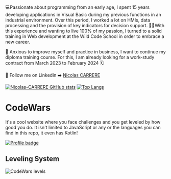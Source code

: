 💻Passionate about programming from an early age, I spent 15 years developing applications in Visual Basic during my previous functions in an industrial environment.
Over this period, I worked a lot on HMIs, data processing and the provision of key indicators for decision support.
👨‍🎓With this experience and wanting to live 100% of my passion, I turned to a solid training in Web development at the Wild Code School in order to embrace a new career.
 
🚀 Anxious to improve myself and practice in business, I want to continue my diploma training course. For this, I am already looking for a work-study contract from March 2023 to February 2024 🗓️

📎 Follow me on Linkedin :arrow_right: [Nicolas CARRERE](www.linkedin.com/in/nicolas-carrère-85855210b)


[![Nicolas-CARRERE GitHub stats](https://github-readme-stats.vercel.app/api?username=Nicolas-CARRERE&show_icons=true&theme=transparent&count_private=true)](https://github.com/Nicolas-CARRERE/github-readme-stats)
[![Top Langs](https://github-readme-stats.vercel.app/api/top-langs/?username=Nicolas-CARRERE&show_icons=true&theme=transparent&layout=compact&count_private=true&card_width=445)](https://github.com/Nicolas-CARRERE/github-readme-stats)

# CodeWars
It's a cool website where you face challenges and you get leveled by how good
you do. It isn't limited to JavaScript or any or the languages you can find in
this repo, it even has Kotlin!

[![Profile badge](https://www.codewars.com/users/Nicolas-CARRERE/badges/large)](https://www.codewars.com/users/Nicolas-CARRERE)

## Leveling System

![CodeWars levels](https://i.imgur.com/Vm77XMv.png)
